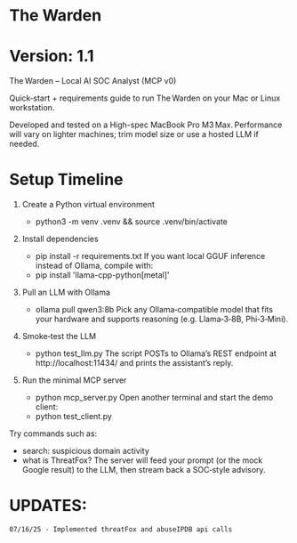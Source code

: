 # The Warden
# Version: 1.1
The Warden – Local AI SOC Analyst (MCP v0)

Quick‑start + requirements guide to run The Warden on your Mac or Linux workstation.

Developed and tested on a High-spec MacBook Pro M3 Max. Performance will vary on lighter machines; trim model size or use a hosted LLM if needed.

# Setup Timeline
1. Create a Python virtual environment
    - python3 -m venv .venv && source .venv/bin/activate

2. Install dependencies
    - pip install -r requirements.txt
If you want local GGUF inference instead of Ollama, compile with:
    - pip install 'llama-cpp-python[metal]'

3. Pull an LLM with Ollama
    - ollama pull qwen3:8b
Pick any Ollama‑compatible model that fits your hardware and supports reasoning (e.g. Llama‑3‑8B, Phi‑3‑Mini).

4. Smoke‑test the LLM
    - python test_llm.py
The script POSTs to Ollama’s REST endpoint at http://localhost:11434/ and prints the assistant’s reply.

5. Run the minimal MCP server
    - python mcp_server.py
Open another terminal and start the demo client:
    - python test_client.py

Try commands such as:
- search: suspicious domain activity
- what is ThreatFox?
The server will feed your prompt (or the mock Google result) to the LLM, then stream back a SOC‑style advisory.



# UPDATES:
    07/16/25 - Implemented threatFox and abuseIPDB api calls